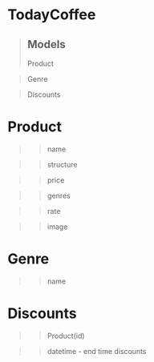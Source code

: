 # TodayCoffee

> ## Models
> Product

> Genre

> Discounts


# Product

>> name

>> structure

>> price

>> genres

>> rate

>> image


# Genre

>> name


# Discounts

>> Product(id)

>> datetime - end time discounts

